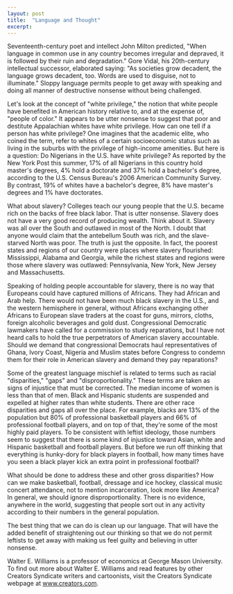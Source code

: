 ```yaml
---
layout: post
title:  "Language and Thought"
excerpt:
---
```




Seventeenth-century poet and intellect John Milton predicted, "When language in common use in any country becomes irregular and depraved, it is followed by their ruin and degradation." Gore Vidal, his 20th-century intellectual successor, elaborated saying: "As societies grow decadent, the language grows decadent, too. Words are used to disguise, not to illuminate." Sloppy language permits people to get away with speaking and doing all manner of destructive nonsense without being challenged.

Let's look at the concept of "white privilege," the notion that white people have benefited in American history relative to, and at the expense of, "people of color." It appears to be utter nonsense to suggest that poor and destitute Appalachian whites have white privilege. How can one tell if a person has white privilege? One imagines that the academic elite, who coined the term, refer to whites of a certain socioeconomic status such as living in the suburbs with the privilege of high-income amenities. But here is a question: Do Nigerians in the U.S. have white privilege? As reported by the New York Post this summer, 17% of all Nigerians in this country hold master's degrees, 4% hold a doctorate and 37% hold a bachelor's degree, according to the U.S. Census Bureau's 2006 American Community Survey. By contrast, 19% of whites have a bachelor's degree, 8% have master's degrees and 1% have doctorates.

What about slavery? Colleges teach our young people that the U.S. became rich on the backs of free black labor. That is utter nonsense. Slavery does not have a very good record of producing wealth. Think about it. Slavery was all over the South and outlawed in most of the North. I doubt that anyone would claim that the antebellum South was rich, and the slave-starved North was poor. The truth is just the opposite. In fact, the poorest states and regions of our country were places where slavery flourished: Mississippi, Alabama and Georgia, while the richest states and regions were those where slavery was outlawed: Pennsylvania, New York, New Jersey and Massachusetts.

Speaking of holding people accountable for slavery, there is no way that Europeans could have captured millions of Africans. They had African and Arab help. There would not have been much black slavery in the U.S., and the western hemisphere in general, without Africans exchanging other Africans to European slave traders at the coast for guns, mirrors, cloths, foreign alcoholic beverages and gold dust. Congressional Democratic lawmakers have called for a commission to study reparations, but I have not heard calls to hold the true perpetrators of American slavery accountable. Should we demand that congressional Democrats haul representatives of Ghana, Ivory Coast, Nigeria and Muslim states before Congress to condemn them for their role in American slavery and demand they pay reparations? 

Some of the greatest language mischief is related to terms such as racial "disparities," "gaps" and "disproportionality." These terms are taken as signs of injustice that must be corrected. The median income of women is less than that of men. Black and Hispanic students are suspended and expelled at higher rates than white students. There are other race disparities and gaps all over the place. For example, blacks are 13% of the population but 80% of professional basketball players and 66% of professional football players, and on top of that, they're some of the most highly paid players. To be consistent with leftist ideology, those numbers seem to suggest that there is some kind of injustice toward Asian, white and Hispanic basketball and football players. But before we run off thinking that everything is hunky-dory for black players in football, how many times have you seen a black player kick an extra point in professional football? 

What should be done to address these and other gross disparities? How can we make basketball, football, dressage and ice hockey, classical music concert attendance, not to mention incarceration, look more like America? In general, we should ignore disproportionality. There is no evidence, anywhere in the world, suggesting that people sort out in any activity according to their numbers in the general population.

The best thing that we can do is clean up our language. That will have the added benefit of straightening out our thinking so that we do not permit leftists to get away with making us feel guilty and believing in utter nonsense.

Walter E. Williams is a professor of economics at George Mason University. To find out more about Walter E. Williams and read features by other Creators Syndicate writers and cartoonists, visit the Creators Syndicate webpage at www.creators.com.
